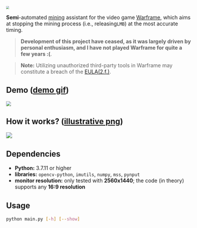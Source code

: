 <img src="./misc/logo.png" style="zoom:50%;" />

**Semi**-automated [mining](https://warframe.fandom.com/wiki/Mining) assistant for the video game [Warframe](https://en.wikipedia.org/wiki/Warframe), which aims at stopping the mining process (i.e., releasing`LMB`) at the most accurate timing.

> **Development of this project have ceased, as it was largely driven by personal enthusiasm, and I have not played Warframe for quite a few years :(**.

> **Note:** Utilizing unauthorized third-party tools in Warframe may constitute a breach of the [EULA(2.f.)](https://www.warframe.com/eula).

## Demo ([demo gif](https://github.com/EricZhu-42/Warframe-MiningAssistant/blob/main/misc/example.gif))

<img src="./misc/example.gif" style="zoom:80%;" />

## How it works? ([illustrative png](https://github.com/EricZhu-42/Warframe-MiningAssistant/blob/main/misc/framework.png))

![](./misc/framework.png)

## Dependencies

- **Python:** 3.7.11 or higher
- **libraries:** `opencv-python`, `imutils`, `numpy`, `mss`, `pynput`
- **monitor resolution:** only tested with **2560x1440**; the code (in theory) supports any **16:9 resolution**

## Usage

```bash
python main.py [-h] [--show]
```

